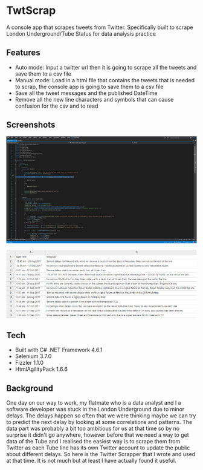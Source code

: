 # TwtScrap

A console app that scrapes tweets from Twitter. Specifically built to scrape London Underground/Tube Status for data analysis practice

## Features

* Auto mode: Input a twitter url then it is going to scrape all the tweets and save them to a csv file
* Manual mode: Load in a html file that contains the tweets that is needed to scrap, the console app is going to save them to a csv file
* Save all the tweet messages and the published DateTime
* Remove all the new line characters and symbols that can cause confusion for the csv and to read

## Screenshots

![screenshot_project](screenshot_project.PNG)

![screenshot_csv](screenshot_csv.PNG)

## Tech

* Built with C# .NET Framework 4.6.1
* Selenium 3.7.0
* Fizzler 1.1.0
* HtmlAgilityPack 1.6.6

## Background

One day on our way to work, my flatmate who is a data analyst and I a software developer was stuck in the London Underground due to minor delays. The delays happen so often that we were thinking maybe we can try to predict the next delay by looking at some correlations and patterns. The data part was probably a bit too ambitious for us at that time so by no surprise it didn't go anywhere, however before that we need a way to get data of the Tube and I realised the easiest way is to scrape them from Twitter as each Tube line has its own Twitter account to update the public about different delays. So here is the Twitter Scrapper that I wrote and used at that time. It is not much but at least I have actually found it useful. 